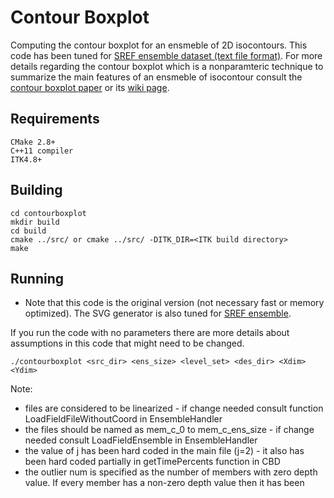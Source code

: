 # Contour Boxplot

Computing the contour boxplot for an ensmeble of 2D isocontours. This code has been tuned for [SREF ensemble dataset (text file format)](http://www.nco.ncep.noaa.gov/pmb/products/sref/). For more details regarding the contour boxplot which is a nonparamteric technique to summarize the main features of an ensmeble of isocontour consult the [contour boxplot paper](http://www.cs.miami.edu/home/mirzargar/papers/contour_boxplot.pdf) or its [wiki page](https://en.wikipedia.org/wiki/Contour_boxplot).

## Requirements
```
CMake 2.8+
C++11 compiler
ITK4.8+
```
## Building
```
cd contourboxplot
mkdir build
cd build
cmake ../src/ or cmake ../src/ -DITK_DIR=<ITK build directory> 
make
```

## Running
* Note that this code is the original version (not necessary fast or memory optimized). The SVG generator is also tuned for [SREF ensemble](http://www.nco.ncep.noaa.gov/pmb/products/sref/).

If you run the code with no parameters there are more details about assumptions in this code that might need to be changed.

```
./contourboxplot <src_dir> <ens_size> <level_set> <des_dir> <Xdim> <Ydim>
```

Note:
* files are considered to be linearized - if change needed consult function LoadFieldFileWithoutCoord in EnsembleHandler
* the files should be named as mem_c_0 to mem_c_ens_size - if change needed consult LoadFieldEnsemble in EnsembleHandler
* the value of j has been hard coded in the main file (j=2) - it also has been hard coded partially in getTimePercents function in CBD
* the outlier num is specified as the number of members with zero depth value. If every member has a non-zero depth value then it has been 
